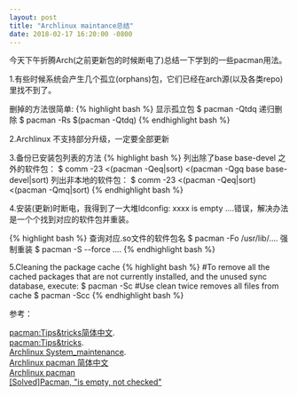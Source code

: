 ```yaml
---
layout: post
title: "Archlinux maintance总结"
date: 2018-02-17 16:20:00 -0800
---
```


今天下午折腾Arch(之前更新包的时候断电了)总结一下学到的一些pacman用法。

1.有些时候系统会产生几个孤立(orphans)包，它们已经在arch源(以及各类repo)里找不到了。

删掉的方法很简单:
{% highlight bash %}
显示孤立包
$ pacman -Qtdq
递归删除
$ pacman -Rs $(pacman -Qtdq)
{% endhighlight bash %}

2.Archlinux 不支持部分升级，一定要全部更新

3.备份已安装包列表的方法
{% highlight bash %}
列出除了base base-devel 之外的软件包：
$ comm -23 <(pacman -Qeq|sort) <(pacman -Qgq base base-devel|sort)
列出非本地的软件包：
$ comm -23 <(pacman -Qeq|sort) <(pacman -Qmq|sort)
{% endhighlight bash %}

4.安装(更新)时断电，我得到了一大堆ldconfig: xxxx is empty ....错误，解决办法是一个个找到对应的软件包并重装。

{% highlight bash %}
查询对应.so文件的软件包名
$ pacman -Fo /usr/lib/....
强制重装
$ pacman -S --force ....
{% endhighlight bash %}

5.Cleaning the package cache
{% highlight bash %}
#To remove all the cached packages that are not currently installed, and the unused sync database, execute:
$ pacman -Sc
#Use clean twice removes all files from cache
$ pacman -Scc
{% endhighlight bash %}


参考：

[pacman:Tips&tricks简体中文](https://wiki.archlinux.org/index.php/Pacman/Tips_and_tricks_(简体中文)). <br>
[pacman:Tips&tricks](https://wiki.archlinux.org/index.php/Pacman/Tips_and_tricks). <br>
[Archlinux System_maintenance](https://wiki.archlinux.org/index.php/System_maintenance). <br>
[Archlinux pacman 简体中文](https://wiki.archlinux.org/index.php/Pacman_(简体中文)) <br>
[Archlinux pacman](https://wiki.archlinux.org/index.php/Pacman) <br>
[[Solved]Pacman, "is empty, not checked"](https://bbs.archlinux.org/viewtopic.php?id=215731)
